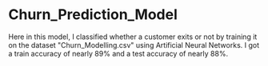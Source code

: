# Churn_Prediction_Model

Here in this model, I classified whether a customer exits or not by training it on the dataset "Churn_Modelling.csv" using Artificial Neural Networks. I got a train accuracy of nearly 89% and a test accuracy of nearly 88%.
